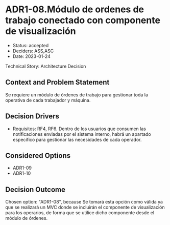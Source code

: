 # ADR1-08.Módulo de ordenes de trabajo conectado con componente de visualización

* Status: accepted
* Deciders: ASS,ASC
* Date: 2023-01-24

Technical Story: Architecture Decision

## Context and Problem Statement

Se requiere un módulo de órdenes de trabajo para gestionar toda la operativa de cada trabajador y máquina.

## Decision Drivers

* Requisitos: RF4, RF6. Dentro de los usuarios que consumen las notificaciones enviadas por el sistema interno, habrá un apartado específico para gestionar las necesidades de cada operador.

## Considered Options

* ADR1-09
* ADR1-10

## Decision Outcome

Chosen option: "ADR1-08", because Se tomará esta opción como válida ya que se realizará un MVC donde se incluirán el componente de visualización para los operarios, de forma que se utilice dicho componente desde el módulo de órdenes.
